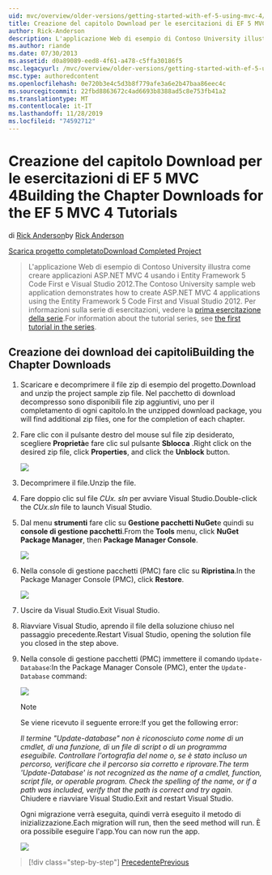 ```yaml
---
uid: mvc/overview/older-versions/getting-started-with-ef-5-using-mvc-4/building-the-ef5-mvc4-chapter-downloads
title: Creazione del capitolo Download per le esercitazioni di EF 5 MVC 4 | Microsoft Docs
author: Rick-Anderson
description: L'applicazione Web di esempio di Contoso University illustra come creare applicazioni ASP.NET MVC 4 usando il Entity Framework 5 Code First e Visual Studio...
ms.author: riande
ms.date: 07/30/2013
ms.assetid: d0a89089-eed8-4f61-a478-c5ffa30186f5
msc.legacyurl: /mvc/overview/older-versions/getting-started-with-ef-5-using-mvc-4/building-the-ef5-mvc4-chapter-downloads
msc.type: authoredcontent
ms.openlocfilehash: 0e720b3e4c5d3b8f779afe3a6e2b47baa86eec4c
ms.sourcegitcommit: 22fbd8863672c4ad6693b8388ad5c8e753fb41a2
ms.translationtype: MT
ms.contentlocale: it-IT
ms.lasthandoff: 11/28/2019
ms.locfileid: "74592712"
---
```

# <a name="building-the-chapter-downloads-for-the-ef-5-mvc-4-tutorials"></a><span data-ttu-id="2e052-103">Creazione del capitolo Download per le esercitazioni di EF 5 MVC 4</span><span class="sxs-lookup"><span data-stu-id="2e052-103">Building the Chapter Downloads for the EF 5 MVC 4 Tutorials</span></span>

<span data-ttu-id="2e052-104">di [Rick Anderson]((https://twitter.com/RickAndMSFT))</span><span class="sxs-lookup"><span data-stu-id="2e052-104">by [Rick Anderson]((https://twitter.com/RickAndMSFT))</span></span>

[<span data-ttu-id="2e052-105">Scarica progetto completato</span><span class="sxs-lookup"><span data-stu-id="2e052-105">Download Completed Project</span></span>](https://code.msdn.microsoft.com/Getting-Started-with-dd0e2ed8)

> <span data-ttu-id="2e052-106">L'applicazione Web di esempio di Contoso University illustra come creare applicazioni ASP.NET MVC 4 usando i Entity Framework 5 Code First e Visual Studio 2012.</span><span class="sxs-lookup"><span data-stu-id="2e052-106">The Contoso University sample web application demonstrates how to create ASP.NET MVC 4 applications using the Entity Framework 5 Code First and Visual Studio 2012.</span></span> <span data-ttu-id="2e052-107">Per informazioni sulla serie di esercitazioni, vedere la [prima esercitazione della serie](creating-an-entity-framework-data-model-for-an-asp-net-mvc-application.md).</span><span class="sxs-lookup"><span data-stu-id="2e052-107">For information about the tutorial series, see [the first tutorial in the series](creating-an-entity-framework-data-model-for-an-asp-net-mvc-application.md).</span></span>

## <a name="building-the-chapter-downloads"></a><span data-ttu-id="2e052-108">Creazione dei download dei capitoli</span><span class="sxs-lookup"><span data-stu-id="2e052-108">Building the Chapter Downloads</span></span>

1. <span data-ttu-id="2e052-109">Scaricare e decomprimere il file zip di esempio del progetto.</span><span class="sxs-lookup"><span data-stu-id="2e052-109">Download and unzip the  project sample zip file.</span></span> <span data-ttu-id="2e052-110">Nel pacchetto di download decompresso sono disponibili file zip aggiuntivi, uno per il completamento di ogni capitolo.</span><span class="sxs-lookup"><span data-stu-id="2e052-110">In the unzipped download package, you will find additional zip files, one for the completion of each chapter.</span></span>
2. <span data-ttu-id="2e052-111">Fare clic con il pulsante destro del mouse sul file zip desiderato, scegliere **Proprietà**e fare clic sul pulsante **Sblocca** .</span><span class="sxs-lookup"><span data-stu-id="2e052-111">Right click on the desired zip file, click **Properties**, and click the **Unblock** button.</span></span>  
  
    ![](building-the-ef5-mvc4-chapter-downloads/_static/image1.png)
3. <span data-ttu-id="2e052-112">Decomprimere il file.</span><span class="sxs-lookup"><span data-stu-id="2e052-112">Unzip the file.</span></span>
4. <span data-ttu-id="2e052-113">Fare doppio clic sul file *CUx. sln* per avviare Visual Studio.</span><span class="sxs-lookup"><span data-stu-id="2e052-113">Double-click the *CUx.sln* file to launch Visual Studio.</span></span>
5. <span data-ttu-id="2e052-114">Dal menu **strumenti** fare clic su **Gestione pacchetti NuGet**e quindi su **console di gestione pacchetti**.</span><span class="sxs-lookup"><span data-stu-id="2e052-114">From the **Tools** menu, click **NuGet Package Manager**, then **Package Manager Console**.</span></span>  
  
    ![](building-the-ef5-mvc4-chapter-downloads/_static/image2.png)
6. <span data-ttu-id="2e052-115">Nella console di gestione pacchetti (PMC) fare clic su **Ripristina**.</span><span class="sxs-lookup"><span data-stu-id="2e052-115">In the Package Manager Console (PMC), click **Restore**.</span></span>  
  
    ![](building-the-ef5-mvc4-chapter-downloads/_static/image3.png)
7. <span data-ttu-id="2e052-116">Uscire da Visual Studio.</span><span class="sxs-lookup"><span data-stu-id="2e052-116">Exit Visual Studio.</span></span>
8. <span data-ttu-id="2e052-117">Riavviare Visual Studio, aprendo il file della soluzione chiuso nel passaggio precedente.</span><span class="sxs-lookup"><span data-stu-id="2e052-117">Restart Visual Studio, opening the solution file you closed in the step above.</span></span>
9. <span data-ttu-id="2e052-118">Nella console di gestione pacchetti (PMC) immettere il comando `Update-Database`:</span><span class="sxs-lookup"><span data-stu-id="2e052-118">In the Package Manager Console (PMC), enter the `Update-Database` command:</span></span>  
  
    ![](building-the-ef5-mvc4-chapter-downloads/_static/image4.png)  

    > [!NOTE]
    > <span data-ttu-id="2e052-119">Se viene ricevuto il seguente errore:</span><span class="sxs-lookup"><span data-stu-id="2e052-119">If you get the following error:</span></span>  
    >   
    >  <span data-ttu-id="2e052-120">*Il termine "Update-database" non è riconosciuto come nome di un cmdlet, di una funzione, di un file di script o di un programma eseguibile. Controllare l'ortografia del nome o, se è stato incluso un percorso, verificare che il percorso sia corretto e riprovare.*</span><span class="sxs-lookup"><span data-stu-id="2e052-120">*The term 'Update-Database' is not recognized as the name of a cmdlet, function, script file, or operable program. Check the spelling of the name, or if a path was included, verify that the path is correct and try again.*</span></span>  
    > <span data-ttu-id="2e052-121">Chiudere e riavviare Visual Studio.</span><span class="sxs-lookup"><span data-stu-id="2e052-121">Exit and restart Visual Studio.</span></span>

    <span data-ttu-id="2e052-122">Ogni migrazione verrà eseguita, quindi verrà eseguito il metodo di inizializzazione.</span><span class="sxs-lookup"><span data-stu-id="2e052-122">Each migration will run, then the seed method will run.</span></span> <span data-ttu-id="2e052-123">È ora possibile eseguire l'app.</span><span class="sxs-lookup"><span data-stu-id="2e052-123">You can now run the app.</span></span>

    ![](building-the-ef5-mvc4-chapter-downloads/_static/image5.png)

> [!div class="step-by-step"]
> [<span data-ttu-id="2e052-124">Precedente</span><span class="sxs-lookup"><span data-stu-id="2e052-124">Previous</span></span>](advanced-entity-framework-scenarios-for-an-mvc-web-application.md)
